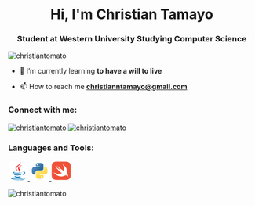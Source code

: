 <h1 align="center">Hi, I'm Christian Tamayo</h1>
<h3 align="center">Student at Western University Studying Computer Science</h3>

<p align="left"> <img src="https://komarev.com/ghpvc/?username=christiantomato&label=Profile%20views&color=0e75b6&style=flat" alt="christiantomato" /> </p>

- 🌱 I’m currently learning **to have a will to live**

- 📫 How to reach me **christianntamayo@gmail.com**

<h3 align="left">Connect with me:</h3>
<p align="left">
<a href="https://www.linkedin.com/in/christian-tamayo-090528330/" target="blank"><img align="center" src="https://raw.githubusercontent.com/rahuldkjain/github-profile-readme-generator/master/src/images/icons/Social/linked-in-alt.svg" alt="christiantomato" height="30" width="40" /></a>
<a href="https://www.leetcode.com/christiantomato" target="blank"><img align="center" src="https://raw.githubusercontent.com/rahuldkjain/github-profile-readme-generator/master/src/images/icons/Social/leet-code.svg" alt="christiantomato" height="30" width="40" /></a>
</p>

<h3 align="left">Languages and Tools:</h3>
<p align="left"> <a href="https://www.java.com" target="_blank" rel="noreferrer"> <img src="https://raw.githubusercontent.com/devicons/devicon/master/icons/java/java-original.svg" alt="java" width="40" height="40"/> </a> <a href="https://www.python.org" target="_blank" rel="noreferrer"> <img src="https://raw.githubusercontent.com/devicons/devicon/master/icons/python/python-original.svg" alt="python" width="40" height="40"/> </a> <a href="https://developer.apple.com/swift/" target="_blank" rel="noreferrer"> <img src="https://raw.githubusercontent.com/devicons/devicon/master/icons/swift/swift-original.svg" alt="swift" width="40" height="40"/> </a> </p>

<p><img align="center" src="https://github-readme-stats.vercel.app/api/top-langs?username=christiantomato&show_icons=true&locale=en&layout=compact" alt="christiantomato" /></p>

